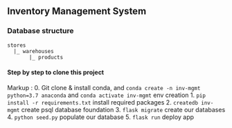 ## Inventory Management System

### Database structure

```
stores
  |_ warehouses
       |_ products
```

#### Step by step to clone this project

Markup : 0. Git clone & install conda, and `conda create -n inv-mgmt python=3.7 anaconda` and `conda activate inv-mgmt` env creation 1. `pip install -r requirements.txt` install required packages 2. `createdb inv-mgmt` create psql database foundation 3. `flask migrate` create our databases 4. `python seed.py` populate our database 5. `flask run` deploy app
